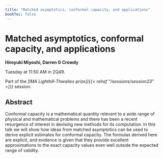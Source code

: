 ```yaml
---
title: "Matched asymptotics, conformal capacity, and applications"
bookToc: false
---
```


# Matched asymptotics, conformal capacity, and applications

**Hiroyuki Miyoshi, Darren G Crowdy**

Tuesday at 11:50 AM in 2Q49.

Part of the *[IMA Lighthill-Thwaites prize]({{< relref "/sessions/session23" >}})* session.

## Abstract

Conformal capacity is a mathematical quantity relevant to a wide range of physical and mathematical
problems and there has been a recent resurgence of interest in devising new methods for its computation. 
In this talk we will show how ideas from matched asymptotics can be used to derive explicit estimates
for conformal capacity. The formulas derived here are explicit, and evidence is given that they provide
excellent approximations to the exact capacity values even well outside the expected range of validity.


